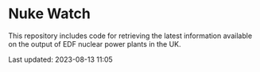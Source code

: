 # Nuke Watch

This repository includes code for retrieving the latest information available on the output of EDF nuclear power plants in the UK.

Last updated: 2023-08-13 11:05